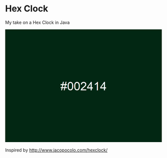 # Hex Clock
My take on a Hex Clock in Java

![](demo.gif)

Inspired by http://www.jacopocolo.com/hexclock/
